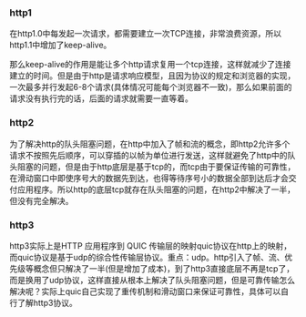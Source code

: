 ### http1

在http1.0中每发起一次请求，都需要建立一次TCP连接，非常浪费资源，所以http1.1中增加了keep-alive。

那么keep-alive的作用是能让多个http请求复用一个tcp连接，这样就减少了连接建立的时间。但是由于http是请求响应模型，且因为协议的规定和浏览器的实现，一次最多并行发起6-8个请求(具体情况可能每个浏览器不一致)，那么如果前面的请求没有执行完的话，后面的请求就需要一直等着。

### http2

为了解决http的队头阻塞问题，在http中加入了帧和流的概念，即http2允许多个请求不按照先后顺序，可以穿插的以帧为单位进行发送，这样就避免了http中的队头阻塞的问题，但是由于http底层是基于tcp的，而tcp由于要保证传输的可靠性，在滑动窗口中即使序号大的数据先到达，也得等待序号小的数据全部到达后才会交付应用程序。所以http的底层tcp就存在队头阻塞的问题，在http2中解决了一半，但没有完全解决。

### http3

http3实际上是HTTP 应用程序到 QUIC 传输层的映射quic协议在http上的映射，而quic协议是基于udp的综合性传输层协议。重点：udp。http引入了帧、流、优先级等概念但只解决了一半(但是增加了成本)，到了http3直接底层不再是tcp了，而是换用了udp协议，这样直接从根本上解决了队头阻塞问题，但是可靠传输怎么解决呢？实际上quic自己实现了重传机制和滑动窗口来保证可靠性，具体可以自行了解http3协议。
